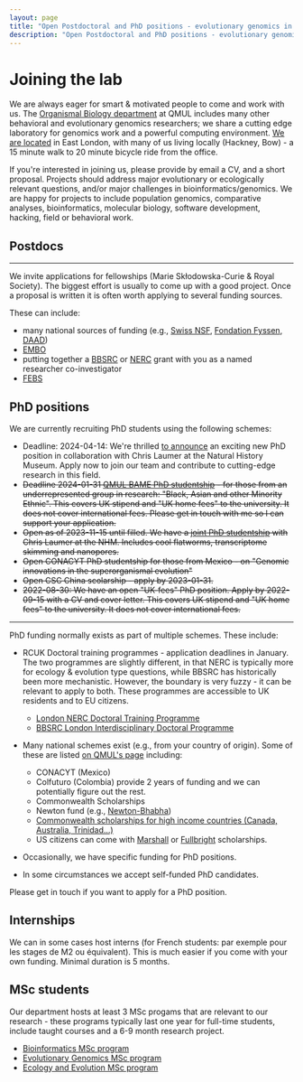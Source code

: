 ```yaml
---
layout: page
title: "Open Postdoctoral and PhD positions - evolutionary genomics in London"
description: "Open Postdoctoral and PhD positions - evolutionary genomics in London"
---
```


# Joining the lab

We are always eager for smart & motivated people to come and work with us. The [Organismal Biology department](http://www.sbcs.qmul.ac.uk) at QMUL includes many other behavioral and evolutionary genomics researchers; we share a cutting edge laboratory for genomics work and a powerful computing environment. [We are located](/map) in East London, with many of us living locally (Hackney, Bow) - a 15 minute walk to 20 minute bicycle ride from the office.

If you're interested in joining us, please provide by email a CV, and a short proposal. Projects should address major evolutionary or ecologically relevant questions, and/or major challenges in bioinformatics/genomics. We are happy for projects to include population genomics, comparative analyses, bioinformatics, molecular biology, software development, hacking, field or behavioral work.



## Postdocs
---

We invite applications for fellowships (Marie Sk&#322;odowska-Curie & Royal Society). The biggest effort is usually to come up with a good project. Once a proposal is written it is often worth applying to several funding sources.

These can include:
 * many national sources of funding (e.g., [Swiss NSF](http://www.snf.ch/en/Pages/default.aspx), [Fondation Fyssen](http://www.fondationfyssen.fr/), [DAAD](https://www.daad.de/))
 * [EMBO](http://www.embo.org/funding-awards)
 * putting together a [BBSRC](http://www.bbsrc.ac.uk/funding/) or [NERC](http://www.nerc.ac.uk/funding/) grant with you as a named researcher co-investigator
 * [FEBS](http://www.febs.org/)

## PhD positions

We are currently recruiting PhD students using the following schemes:
 * Deadline: 2024-04-14: We're thrilled [to announce](https://www.findaphd.com/phds/project/transforming-meiofaunal-molecular-systematics-and-community-ecology-through-nanopore-based-transcriptome-skimming/?p170251) an exciting new PhD position in collaboration with Chris Laumer at the Natural History Museum. Apply now to join our team and contribute to cutting-edge research in this field.
 * ~~Deadline 2024-01-31 [QMUL BAME PhD studentship](https://www.qmul.ac.uk/scholarships/items/uk-bame-phd-studentships-1.html) - for those from an underrepresented group in research: "Black, Asian and other Minority Ethnic". This covers UK stipend and "UK home fees" to the university. It does not cover international fees. Please get in touch with me so I can support your application.~~
 * ~~Open as of 2023-11-15 until filled. We have a [joint PhD studentship](https://www.nhm.ac.uk/our-science/study/postgraduate/phd-opportunities/projects/meiofaunal-molecular-systematics.html) with Chris Laumer at the NHM. Includes cool flatworms, transcriptome skimming and nanopores.~~
 * ~~Open CONACYT PhD studentship for those from Mexico - on "Genomic innovations in the superorganismal evolution"~~
 * ~~Open CSC China scolarship - apply by 2023-01-31.~~
 * ~~2022-08-30: We have an open "UK-fees" PhD position. Apply by 2022-09-15 with a CV and cover letter. This covers UK stipend and "UK home fees" to the university. It does not cover international fees.~~

---

PhD funding normally exists as part of multiple schemes. These include:

 * RCUK Doctoral training programmes - application deadlines in January. The two programmes are slightly different, in that NERC is typically more for ecology &amp; evolution type questions, while BBSRC has historically been more mechanistic. However, the boundary is very fuzzy - it can be relevant to apply to both. These programmes are accessible to UK residents and to EU citizens.
    * [London NERC Doctoral Training Programme](http://london-nerc-dtp.org)
    * [BBSRC London Interdisciplinary Doctoral Programme](http://lido-dtp.ac.uk)

 * Many national schemes exist (e.g., from your country of origin). Some of these are listed [on QMUL's page](http://www.sbcs.qmul.ac.uk/postgraduate/research/index.html) including:
    * CONACYT (Mexico)
    * Colfuturo (Colombia) provide 2 years of funding and we can potentially figure out the rest.
    * Commonwealth Scholarships
    * Newton fund (e.g., [Newton-Bhabha](https://www.britishcouncil.in/programmes/higher-education/newton-fund))
	* [Commonwealth scholarships  for high income countries (Canada, Australia, Trinidad...)](http://cscuk.dfid.gov.uk/apply/phd-scholarships-high-income-countries/)
	* US citizens can come with [Marshall](http://www.marshallscholarship.org/applications/eligible) or [Fullbright](http://www.fulbright.org.uk/going-to-the-uk/postgraduate-student-awards) scholarships.
 * Occasionally, we have specific funding for PhD positions.
 * In some circumstances we accept self-funded PhD candidates.

Please get in touch if you want to apply for a PhD position.

## Internships

We can in some cases host interns (for French students: par exemple pour les stages de M2 ou équivalent).
This is much easier if you come with your own funding. Minimal duration is 5 months.

## MSc students

Our department hosts at least 3 MSc progams that are relevant to our research - these programs typically last one year for full-time students, include taught courses and a 6-9 month research project.

 * [Bioinformatics MSc program](http://www.sbcs.qmul.ac.uk/postgraduate/masters/courses/169225.html)
 * [Evolutionary Genomics MSc program](http://www.sbcs.qmul.ac.uk/postgraduate/masters/courses/169221.html)
 * [Ecology and Evolution MSc program](http://www.sbcs.qmul.ac.uk/postgraduate/masters/courses/169220.html)
